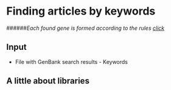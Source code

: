 # Finding articles by keywords

######*Each found gene is formed according to the rules [click](https://www.ncbi.nlm.nih.gov/Sitemap/samplerecord.html)*

## Input

- File with GenBank search results - Keywords

## A little about libraries
